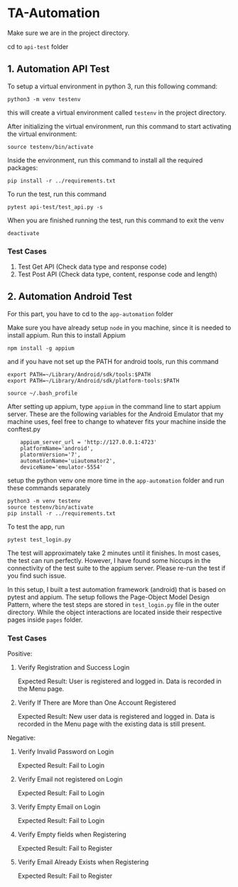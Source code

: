 # TA-Automation

Make sure we are in the project directory.

cd to `api-test` folder

## 1. Automation API Test

To setup a virtual environment in python 3, run this following command:

```
python3 -m venv testenv
```

this will create a virtual environment called `testenv` in the project directory.

After initializing the virtual environment, run this command to start activating the virtual environment:

```
source testenv/bin/activate
```

Inside the environment, run this command to install all the required packages:

```
pip install -r ../requirements.txt
```

To run the test, run this command

```
pytest api-test/test_api.py -s
```

When you are finished running the test, run this command to exit the venv

```
deactivate
```

### Test Cases

1. Test Get API (Check data type and response code)
2. Test Post API (Check data type, content, response code and length)

## 2. Automation Android Test

For this part, you have to cd to the `app-automation` folder

Make sure you have already setup `node` in you machine, since it is needed to install appium. Run this to install Appium

```
npm install -g appium
```

and if you have not set up the PATH for android tools, run this command

```
export PATH=~/Library/Android/sdk/tools:$PATH
export PATH=~/Library/Android/sdk/platform-tools:$PATH
```

```
source ~/.bash_profile
```

After setting up appium, type `appium` in the command line to start appium server.
These are the following variables for the Android Emulator that my machine uses, feel free to change to whatever fits your machine inside the conftest.py

```
    appium_server_url = 'http://127.0.0.1:4723'
    platformName='android',
    platormVersion='7',
    automationName='uiautomator2',
    deviceName='emulator-5554'
```

setup the python venv one more time in the `app-automation` folder and run these commands separately

```
python3 -m venv testenv
source testenv/bin/activate
pip install -r ../requirements.txt
```

To test the app, run

```
pytest test_login.py
```

The test will approximately take 2 minutes until it finishes. In most cases, the test can run perfectly. However, I have found some hiccups in the connectivity of the test suite to the appium server. Please re-run the test if you find such issue.

In this setup, I built a test automation framework (android) that is based on pytest and appium. The setup follows the Page-Object Model Design Pattern, where the test steps are stored in `test_login.py` file in the outer directory. While the object interactions are located inside their respective pages inside `pages` folder.

### Test Cases

Positive:

1. Verify Registration and Success Login

   Expected Result: User is registered and logged in. Data is recorded in the Menu page.

2. Verify If There are More than One Account Registered

   Expected Result: New user data is registered and logged in. Data is recorded in the Menu page with the existing data is still present.

Negative:

1. Verify Invalid Password on Login

   Expected Result: Fail to Login

2. Verify Email not registered on Login

   Expected Result: Fail to Login

3. Verify Empty Email on Login

   Expected Result: Fail to Login

4. Verify Empty fields when Registering

   Expected Result: Fail to Register

5. Verify Email Already Exists when Registering

   Expected Result: Fail to Register
